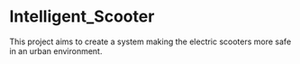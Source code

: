# Intelligent_Scooter

This project aims to create a system making the electric scooters more safe in an urban environment. 
